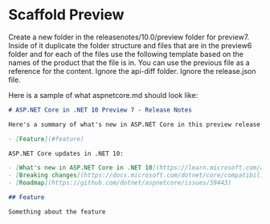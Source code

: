 # Scaffold Preview

Create a new folder in the releasenotes/10.0/preview folder for preview7. Inside of it duplicate the folder structure and files that are in the preview6 folder and for each of the files use the following template based on the names of the product that the file is in. You can use the previous file as a reference for the content. Ignore the api-diff folder. Ignore the release.json file.

Here is a sample of what aspnetcore.md should look like:

```markdown
# ASP.NET Core in .NET 10 Preview 7 - Release Notes

Here's a summary of what's new in ASP.NET Core in this preview release:

- [Feature](#feature)

ASP.NET Core updates in .NET 10:

- [What's new in ASP.NET Core in .NET 10](https://learn.microsoft.com/aspnet/core/release-notes/aspnetcore-10.0) documentation.
- [Breaking changes](https://docs.microsoft.com/dotnet/core/compatibility/10.0#aspnet-core)
- [Roadmap](https://github.com/dotnet/aspnetcore/issues/59443)

## Feature

Something about the feature

```
